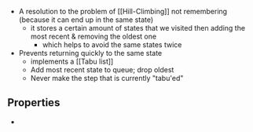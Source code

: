 - A resolution to the problem of [[Hill-Climbing]] not remembering (because it can end up in the same state)
	- it stores a certain amount of states that we visited then adding the most recent & removing the oldest one
		- which helps to avoid the same states twice
- Prevents returning quickly to the same state
	-  implements a [[Tabu list]]
	- Add most recent state to queue; drop oldest
	- Never make the step that is currently "tabu'ed"

## Properties
- 